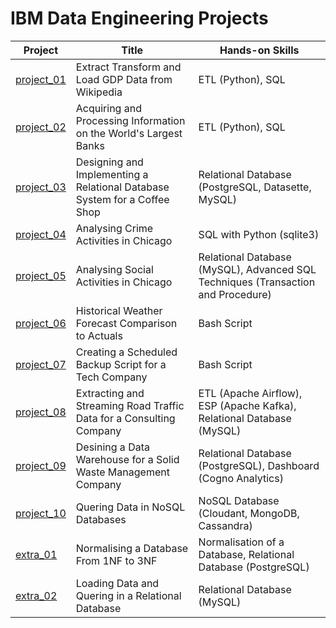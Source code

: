 # IBM Data Engineering Projects

| Project | Title | Hands-on Skills |
| ------------- | ------------- | ------------- |
| [project_01](project_01) | Extract Transform and Load GDP Data from Wikipedia | ETL (Python), SQL |
| [project_02](project_02) | Acquiring and Processing Information on the World's Largest Banks | ETL (Python), SQL |
| [project_03](project_03) | Designing and Implementing a Relational Database System for a Coffee Shop | Relational Database (PostgreSQL, Datasette, MySQL) |
| [project_04](project_04) | Analysing Crime Activities in Chicago | SQL with Python (sqlite3) |
| [project_05](project_05) | Analysing Social Activities in Chicago | Relational Database (MySQL), Advanced SQL Techniques (Transaction and Procedure) |
| [project_06](project_06) | Historical Weather Forecast Comparison to Actuals | Bash Script |
| [project_07](project_07) | Creating a Scheduled Backup Script for a Tech Company | Bash Script |
| [project_08](project_08) | Extracting and Streaming Road Traffic Data for a Consulting Company | ETL (Apache Airflow), ESP (Apache Kafka), Relational Database (MySQL) |
| [project_09](project_09) | Desining a Data Warehouse for a Solid Waste Management Company | Relational Database (PostgreSQL), Dashboard (Cogno Analytics) |
| [project_10](project_10) | Quering Data in NoSQL Databases | NoSQL Database (Cloudant, MongoDB, Cassandra) |
| [extra_01](extra_01) | Normalising a Database From 1NF to 3NF | Normalisation of a Database, Relational Database (PostgreSQL) |
| [extra_02](extra_02) | Loading Data and Quering in a Relational Database | Relational Database (MySQL) |
